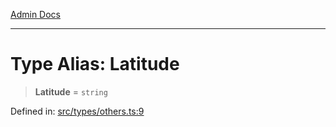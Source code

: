 [Admin Docs](/)

***

# Type Alias: Latitude

> **Latitude** = `string`

Defined in: [src/types/others.ts:9](https://github.com/PalisadoesFoundation/talawa-admin/blob/main/src/types/others.ts#L9)
